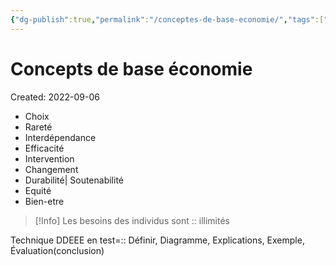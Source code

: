 ```yaml
---
{"dg-publish":true,"permalink":"/conceptes-de-base-economie/","tags":["economy","gardenEntry","gardenEntry","gardenEntry","gardenEntry","gardenEntry","gardenEntry","gardenEntry","gardenEntry","gardenEntry"]}
---
```


# Concepts de base économie
Created: 2022-09-06

- Choix
- Rareté
- Interdépendance
- Efficacité
- Intervention
- Changement
- Durabilité| Soutenabilité
- Equité
- Bien-etre

>[!Info]
>Les besoins des individus sont :: illimités
<!--SR:!2024-11-04,539,310-->

Technique DDEEE en test=:: Définir, Diagramme, Explications, Exemple, Évaluation(conclusion)
<!--SR:!2023-11-26,177,256-->

